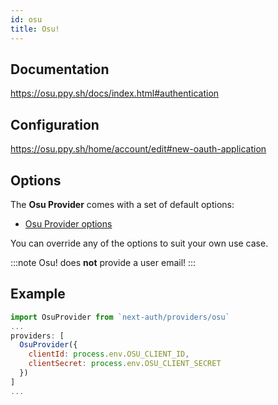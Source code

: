 ```yaml
---
id: osu
title: Osu!
---
```


## Documentation

https://osu.ppy.sh/docs/index.html#authentication

## Configuration

https://osu.ppy.sh/home/account/edit#new-oauth-application

## Options

The **Osu Provider** comes with a set of default options:

- [Osu Provider options](https://github.com/nextauthjs/next-auth/blob/main/src/providers/osu.ts)

You can override any of the options to suit your own use case.


:::note
Osu! does **not** provide a user email!
:::


## Example

```js
import OsuProvider from `next-auth/providers/osu`
...
providers: [
  OsuProvider({
    clientId: process.env.OSU_CLIENT_ID,
    clientSecret: process.env.OSU_CLIENT_SECRET
  })
]
...
```
